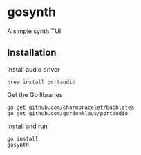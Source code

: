 # gosynth
A simple synth TUI

## Installation

Install audio driver
```
brew install portaudio
```

Get the Go libraries
```
go get github.com/charmbracelet/bubbletea
go get github.com/gordonklaus/portaudio
```

Install and run
```
go install
gosynth
```
